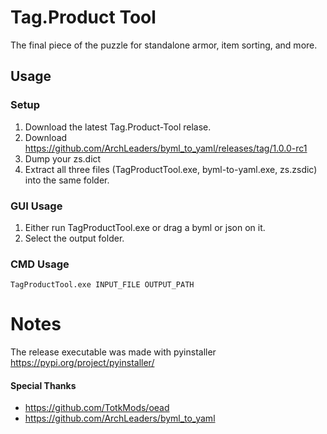 # Tag.Product Tool
The final piece of the puzzle for standalone armor, item sorting, and more.

## Usage
### Setup
1. Download the latest Tag.Product-Tool relase.
2. Download https://github.com/ArchLeaders/byml_to_yaml/releases/tag/1.0.0-rc1
3. Dump your zs.dict
4. Extract all three files (TagProductTool.exe, byml-to-yaml.exe, zs.zsdic) into the same folder.

### GUI Usage
1. Either run TagProductTool.exe or drag a byml or json on it.
2. Select the output folder.

### CMD Usage
`TagProductTool.exe INPUT_FILE OUTPUT_PATH`

# Notes
The release executable was made with pyinstaller https://pypi.org/project/pyinstaller/
#### Special Thanks
- https://github.com/TotkMods/oead
- https://github.com/ArchLeaders/byml_to_yaml
